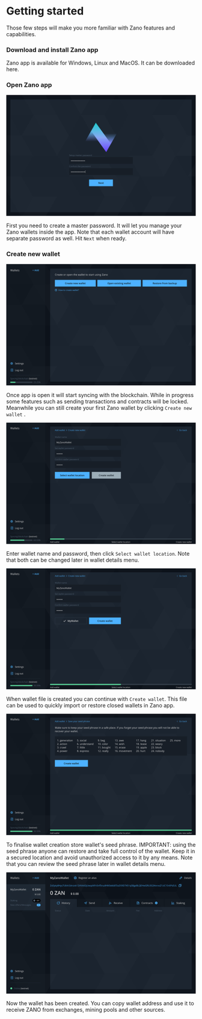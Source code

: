 # Getting started

Those few steps will make you more familiar with Zano features and capabilities.

### Download and install Zano app

Zano app is available for Windows, Linux and MacOS. It can be downloaded here.

### Open Zano app

![alt login](../../../static/img/open-zano-app.png "Login")

First you need to create a master password. It will let you manage your Zano wallets inside the app. Note that each wallet account will have separate password as well. Hit `Next` when ready.

### Create new wallet

![alt createwallet-1](../../../static/img/create-new-wallet-1.png "create-wallet-1")

Once app is open it will start syncing with the blockchain. While in progress some features such as sending transactions and contracts will be locked. Meanwhile you can still create your first Zano wallet by clicking `Create new wallet` .

![alt createwallet-2](../../../static/img/create-new-wallet-2.png "create-wallet-2")

Enter wallet name and password, then click `Select wallet location`. Note that both can be changed later in wallet details menu.

![alt createwallet-3](../../../static/img/create-new-wallet-3.png "create-wallet-3")

When wallet file is created you can continue with `Create wallet`. This file can be used to quickly import or restore closed wallets in Zano app.

![alt createwallet-4](../../../static/img/create-new-wallet-4.png "create-wallet-4")

To finalise wallet creation store wallet's seed phrase. IMPORTANT: using the seed phrase anyone can restore and take full control of the wallet. Keep it in a secured location and avoid unauthorized access to it by any means. Note that you can review the seed phrase later in wallet details menu.

![alt createwallet-5](../../../static/img/create-new-wallet-5.png "create-wallet-5")

Now the wallet has been created. You can copy wallet address and use it to receive ZANO from exchanges, mining pools and other sources.